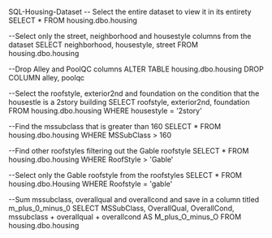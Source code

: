 SQL-Housing-Dataset
-- Select the entire dataset to view it in its entirety
SELECT * 
FROM housing.dbo.housing

--Select only the street, neighborhood and housestyle columns from the dataset
SELECT neighborhood, housestyle, street
FROM housing.dbo.housing

--Drop Alley and PoolQC columns
ALTER TABLE housing.dbo.housing
DROP COLUMN alley, poolqc

--Select the roofstyle, exterior2nd and foundation on the condition that the housestle is a 2story building
SELECT roofstyle, exterior2nd, foundation
FROM housing.dbo.housing
WHERE housestyle = '2story'

--Find the mssubclass that is greater than 160
SELECT *
FROM housing.dbo.housing
WHERE MSSubClass > 160

--Find other roofstyles filtering out the Gable roofstyle
SELECT *
FROM housing.dbo.housing
WHERE RoofStyle > 'Gable'

--Select only the Gable roofstyle from the roofstyles
SELECT * 
FROM housing.dbo.Housing
WHERE Roofstyle = 'gable'

--Sum mssubclass, overallqual and overallcond and save in a column titled m_plus_0_minus_0
SELECT MSSubClass, OverallQual, OverallCond,
mssubclass + overallqual + overallcond AS M_plus_O_minus_O
FROM housing.dbo.housing 


